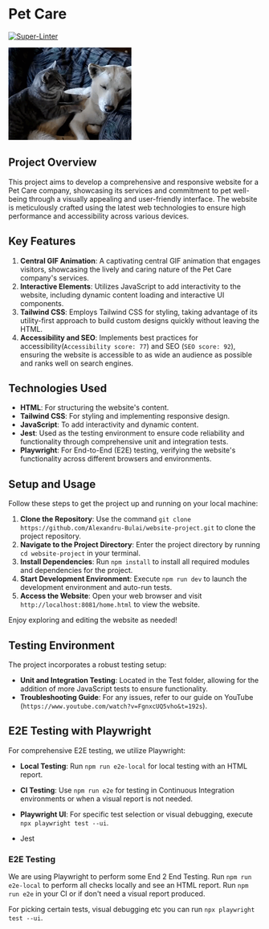 # Pet Care

[![Super-Linter](https://github.com/<OWNER>/<REPOSITORY>/actions/workflows/<WORKFLOW_FILE_NAME>/badge.svg)](https://github.com/marketplace/actions/super-linter)

![Fluffy my Immagination](https://raw.githubusercontent.com/Alexandru-Bulai/website-project/main/fluffy-my-pillow.gif)


## Project Overview

This project aims to develop a comprehensive and responsive website for a Pet Care company, showcasing its services and commitment to pet well-being through a visually appealing and user-friendly interface. The website is meticulously crafted using the latest web technologies to ensure high performance and accessibility across various devices.

## Key Features

1. **Central GIF Animation**: A captivating central GIF animation that engages visitors, showcasing the lively and caring nature of the Pet Care company's services.
2. **Interactive Elements**: Utilizes JavaScript to add interactivity to the website, including dynamic content loading and interactive UI components.
3. **Tailwind CSS**: Employs Tailwind CSS for styling, taking advantage of its utility-first approach to build custom designs quickly without leaving the HTML.
4. **Accessibility and SEO**: Implements best practices for accessibility(`Accessibility score: 77`) and SEO (`SEO score: 92`), ensuring the website is accessible to as wide an audience as possible and ranks well on search engines.

## Technologies Used

- **HTML**: For structuring the website's content.
- **Tailwind CSS**: For styling and implementing responsive design.
- **JavaScript**: To add interactivity and dynamic content.
- **Jest**: Used as the testing environment to ensure code reliability and functionality through comprehensive unit and integration tests.
- **Playwright**: For End-to-End (E2E) testing, verifying the website's functionality across different browsers and environments.

## Setup and Usage

Follow these steps to get the project up and running on your local machine:

1. **Clone the Repository**: Use the command `git clone https://github.com/Alexandru-Bulai/website-project.git` to clone the project repository.
2. **Navigate to the Project Directory**: Enter the project directory by running `cd website-project` in your terminal.
3. **Install Dependencies**: Run `npm install` to install all required modules and dependencies for the project.
4. **Start Development Environment**: Execute `npm run dev` to launch the development environment and auto-run tests.
5. **Access the Website**: Open your web browser and visit `http://localhost:8081/home.html` to view the website.

Enjoy exploring and editing the website as needed!

## Testing Environment

The project incorporates a robust testing setup:

- **Unit and Integration Testing**: Located in the Test folder, allowing for the addition of more JavaScript tests to ensure functionality.
- **Troubleshooting Guide**: For any issues, refer to our guide on YouTube (`https://www.youtube.com/watch?v=FgnxcUQ5vho&t=192s`).

## E2E Testing with Playwright

For comprehensive E2E testing, we utilize Playwright:

- **Local Testing**: Run `npm run e2e-local` for local testing with an HTML report.
- **CI Testing**: Use `npm run e2e` for testing in Continuous Integration environments or when a visual report is not needed.
- **Playwright UI**: For specific test selection or visual debugging, execute `npx playwright test --ui`.


- Jest

### E2E Testing

We are using Playwright to perform some End 2 End Testing.
Run `npm run e2e-local` to perform all checks locally and see an HTML report.
Run `npm run e2e` in your CI or if don't need a visual report produced.

For picking certain tests, visual debugging etc you can run `npx playwright test --ui`.

